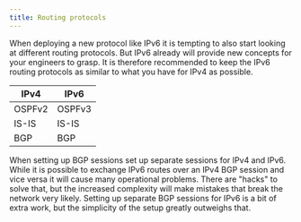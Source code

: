 ```yaml
---
title: Routing protocols
---
```


When deploying a new protocol like IPv6 it is tempting to also start looking at
different routing protocols. But IPv6 already will provide new concepts for your
engineers to grasp. It is therefore recommended to keep the IPv6 routing
protocols as similar to what you have for IPv4 as possible.

|  IPv4  | IPv6   |
| ------ | ------ |
| OSPFv2 | OSPFv3 |
| IS-IS  | IS-IS  |
| BGP    | BGP    |

When setting up BGP sessions set up separate sessions for IPv4 and IPv6. While
it is possible to exchange IPv6 routes over an IPv4 BGP session and vice versa
it will cause many operational problems. There are "hacks" to solve that, but
the increased complexity will make mistakes that break the network very likely.
Setting up separate BGP sessions for IPv6 is a bit of extra work, but the
simplicity of the setup greatly outweighs that.
